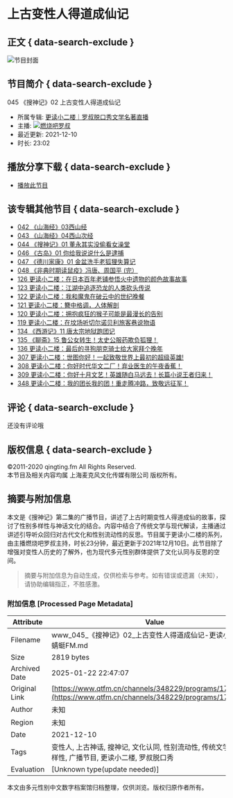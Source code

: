 # 上古变性人得道成仙记

## 正文 { data-search-exclude }


![节目封面](https://pic.qtfm.cn/device/71da321399eb41348c56b7ef563b4db2/1612552689117_hCRxNOHz1.jpg!400)

## 节目简介 { data-search-exclude }

045 《搜神记》02 上古变性人得道成仙记

- 所属专辑: [更读小二楼｜罗叔脱口秀文学名著直播](/channels/348229)
- 主播: ![](https://pic.qtfm.cn/device/6f87a76659cc45708ab5bbecdfdc9ba2/1583754022965_8qaxp8hT.jpeg)[燃烧吧罗叔](/podcasters/ea6101b9a301876177f94982d2aa2338/)
- 最近更新: 2021-12-10
- 时长: 23:02

## 播放分享下载 { data-search-exclude }
- [播放此节目](https://www.qtfm.cn)

## 该专辑其他节目 { data-search-exclude }
- [042 《山海经》03西山经](/channels/348229/programs/17301090)
- [043 《山海经》04西山次经](/channels/348229/programs/17301089)
- [044 《搜神记》01 董永其实没偷看女澡堂](/channels/348229/programs/17301088)
- [046 《古岛》01 你给我说说什么是逮捕](/channels/348229/programs/17301086)
- [047 《德川家康》01 金盆洗手老狐狸失算记](/channels/348229/programs/17301085)
- [048 《非典时期读鼠疫》冯唐、周国平 (完）](/channels/348229/programs/17301084)
- [126 更读小二楼：在日本百年老铺参悟火中遗物的颜色故事故事](/channels/348229/programs/16907195)
- [123 更读小二楼：江湖中追逐恐龙的人类砍头传说](/channels/348229/programs/16658617)
- [122 更读小二楼：我和魔鬼在破云中的世纪晚餐](/channels/348229/programs/16041178)
- [121 更读小二楼：簪中格调，人体解剖](/channels/348229/programs/16041176)
- [120 更读小二楼：拥抱疯狂的猴子可能是最漫长的告别](/channels/348229/programs/16041173)
- [119 更读小二楼：在坟场听切尔诺贝利旅客巷说物语](/channels/348229/programs/16041171)
- [134 《西游记》11 唐太宗地狱跑团记](/channels/348229/programs/17317976)
- [135 《聊斋》15 鲁公女转生！太史公服药欺负狐狸！](/channels/348229/programs/17317977)
- [136 更读小二楼：最后的寻狗朋克骑士给大家拜个晚年](/channels/348229/programs/17317978)
- [307 更读小二楼：世图你好！一起致敬世界上最初的超级英雄!](/channels/348229/programs/17960934)
- [308 更读小二楼：你好时代华文二厂！弃业医生的午夜香蕉！](/channels/348229/programs/17960935)
- [309 更读小二楼：你好十月文艺！英雄随白马远去！长篇小说王者归来！](/channels/348229/programs/17973302)
- [348 更读小二楼：我的团长我的团！重走腾冲路，致敬远征军！](/channels/348229/programs/19780381)

## 评论 { data-search-exclude }
还没有评论哦

## 版权信息 { data-search-exclude }
©2011-2020 qingting.fm All Rights Reserved.  
本节目及相关内容均属 上海麦克风文化传媒有限公司 版权所有。
<!-- tcd_original_link https://www.qtfm.cn/channels/348229/programs/17301087 -->


## 摘要与附加信息

<!-- tcd_abstract -->
本文是《搜神记》第二集的广播节目，讲述了上古时期变性人得道成仙的故事，探讨了性别多样性与神话文化的结合。内容中结合了传统文学与现代解读，主播通过讲述引导听众回归对古代文化和性别流动性的反思。节目属于更读小二楼的系列，由主播燃烧吧罗叔主持，时长23分钟，最近更新于2021年12月10日。此节目除了增强对变性人历史的了解外，也为现代多元性别群体提供了文化认同与反思的空间。
<!-- tcd_abstract_end -->

> 摘要与附加信息为自动生成，仅供检索与参考。如有错误或遗漏（未知），请协助编辑指正，不胜感激。

### 附加信息 [Processed Page Metadata]

| Attribute       | Value                                  |
|-----------------|----------------------------------------|
| Filename        | www_045_《搜神记》02_上古变性人得道成仙记-更读小二楼_-_蜻蜓FM.md                             |
| Size            | 2819 bytes                           |
| Archived Date   | 2025-01-22 22:47:07                             |
| Original Link   | [https://www.qtfm.cn/channels/348229/programs/17301087](https://www.qtfm.cn/channels/348229/programs/17301087)                       |
| Author          | 未知                               |
| Region          | 未知                               |
| Date            | 2021-12-10                                 |
| Tags            | 变性人, 上古神话, 搜神记, 文化认同, 性别流动性, 传统文学, 性别多样性, 广播节目, 更读小二楼, 罗叔脱口秀                                 |
| Evaluation            | [Unknown type(update needed)]                                 |
<!-- tcd_table_end -->

本文由多元性别中文数字档案馆归档整理，仅供浏览。版权归原作者所有。
